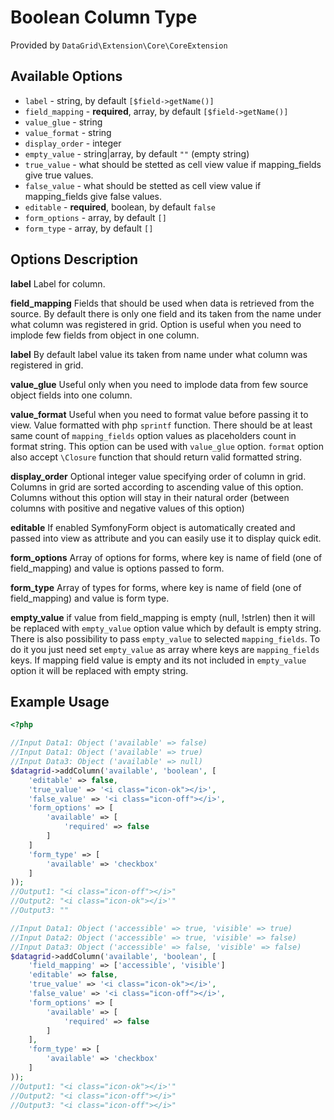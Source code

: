 # Boolean Column Type #

Provided by ``DataGrid\Extension\Core\CoreExtension``

## Available Options ##

* ``label`` - string, by default ``[$field->getName()]``
* ``field_mapping`` - **required**, array, by default ``[$field->getName()]``
* ``value_glue`` - string
* ``value_format`` - string
* ``display_order`` - integer
* ``empty_value`` - string|array, by default ``""`` (empty string)
* ``true_value`` - what should be stetted as cell view value if mapping_fields give true values.
* ``false_value`` - what should be stetted as cell view value if mapping_fields give false values.
* ``editable`` - **required**, boolean, by default ``false``
* ``form_options`` - array, by default ``[]``
* ``form_type`` - array, by default ``[]``

## Options Description ##

**label** Label for column.

**field_mapping** Fields that should be used when data is retrieved from the source. By default there is only one
field and its taken from the name under what column was registered in grid.
Option is useful when you need to implode few fields from object in one column.

**label** By default label value its taken from name under what column was registered in grid.

**value_glue** Useful only when you need to implode data from few source object fields into one column.

**value_format** Useful when you need to format value before passing it to view. Value formatted with php ``sprintf`` function. There should be at least same count of ``mapping_fields`` option
values as placeholders count in format string. This option can be used with ``value_glue`` option.
``format`` option also accept ``\Closure`` function that should return valid formatted string.

**display_order** Optional integer value specifying order of column in grid. Columns in grid are sorted according
  to ascending value of this option. Columns without this option will stay in their natural order (between columns with
  positive and negative values of this option)

**editable** If enabled SymfonyForm object is automatically created and passed into view as attribute and you can easily use it to display quick edit.

**form_options** Array of options for forms, where key is name of field (one of field_mapping) and value is
options passed to form.

**form_type** Array of types for forms, where key is name of field (one of field_mapping) and value is form type.

**empty_value** if value from field_mapping is empty (null, !strlen) then it will be replaced with ``empty_value`` option value which by default is empty string. There is also possibility to pass ``empty_value`` to selected ``mapping_fields``.
To do it you just need set ``empty_value`` as array where keys are ``mapping_fields`` keys. If mapping field value is empty and its not included in ``empty_value`` option it will be replaced with empty string.


## Example Usage ##

``` php
<?php

//Input Data1: Object ('available' => false)
//Input Data1: Object ('available' => true)
//Input Data3: Object ('available' => null)
$datagrid->addColumn('available', 'boolean', [
    'editable' => false,
    'true_value' => '<i class="icon-ok"></i>',
    'false_value' => '<i class="icon-off"></i>',
    'form_options' => [
        'available' => [
            'required' => false
        ]
    ]
    'form_type' => [
        'available' => 'checkbox'
    ]
));
//Output1: "<i class="icon-off"></i>"
//Output2: "<i class="icon-ok"></i>'"
//Output3: ""

//Input Data1: Object ('accessible' => true, 'visible' => true)
//Input Data2: Object ('accessible' => true, 'visible' => false)
//Input Data3: Object ('accessible' => false, 'visible' => false)
$datagrid->addColumn('available', 'boolean', [
    'field_mapping' => ['accessible', 'visible']
    'editable' => false,
    'true_value' => '<i class="icon-ok"></i>',
    'false_value' => '<i class="icon-off"></i>',
    'form_options' => [
        'available' => [
            'required' => false
        ]
    ],
    'form_type' => [
        'available' => 'checkbox'
    ]
));
//Output1: "<i class="icon-ok"></i>'"
//Output2: "<i class="icon-off"></i>"
//Output3: "<i class="icon-off"></i>"
